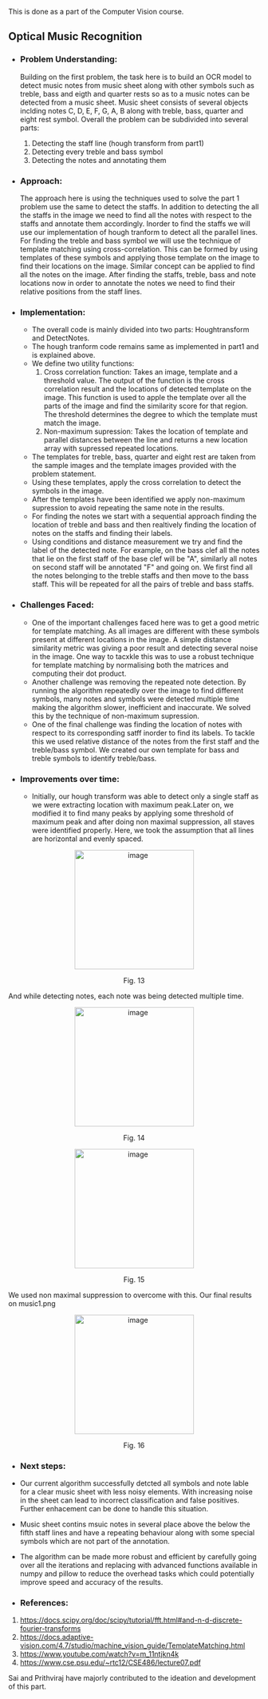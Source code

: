 This is done as a part of the Computer Vision course.

## Optical Music Recognition

- ###  Problem Understanding:
    
    Building on the first problem, the task here is to build an OCR model to detect music notes from music sheet along with other symbols such as treble, bass and eigth and quarter rests so as to a music notes can be detected from a music sheet. Music sheet consists of several objects inclding notes C, D, E, F, G, A, B along with treble, bass, quarter and eight rest symbol. Overall the problem can be subdivided into several parts: 
    1. Detecting the staff line (hough transform from part1)
    2. Detecting every treble and bass symbol 
    3. Detecting the notes and annotating them

    
- ###  Approach:
    The approach here is using the techniques used to solve the part 1 problem use the same to detect the staffs. In addition to detecting the all the staffs in the image we need to find all the notes with respect to the staffs and annotate them accordingly. Inorder to find the staffs we will use our implementation of hough tranform to detect all the parallel lines. For finding the treble and bass symbol we will use the technique of template matching using cross-correlation. This can be formed by using templates of these symbols and applying those template on the image to find their locations on the image. Similar concept can be applied to find all the notes on the image. After finding the staffs, treble, bass and note locations now in order to annotate the notes we need to find their relative positions from the staff lines.

- ###  Implementation:
    - The overall code is mainly divided into two parts: Houghtransform and DetectNotes.
    - The hough tranform code remains same as implemented in part1 and is explained above.
    - We define two utility functions:
        1. Cross correlation function: Takes an image, template and a threshold value. The output of the function is the cross correlation result and the locations of detected template on the image. This function is used to apple the template over all the parts of the image and find the similarity score for that region. The threshold determines the degree to which the template must match the image.
        2. Non-maximum supression: Takes the location of template and parallel distances between the line and returns a new location array with supressed repeated locations. 
    - The templates for treble, bass, quarter and eight rest are taken from the sample images and the template images provided with the problem statement.
    - Using these templates, apply the cross correlation to detect the symbols in the image.
    - After the templates have been identified we apply non-maximum supression to avoid repeating the same note in the results.
    - For finding the notes we start with a sequential approach finding the location of treble and bass and then realtively finding the location of notes on the staffs and finding their labels.
    - Using conditions and distance measurement we try and find the label of the detected note. For example, on the bass clef all the notes that lie on the first staff of the base clef will be "A", similarly all notes on second staff will be annotated "F" and going on. We first find all the notes belonging to the treble staffs and then move to the bass staff. This will be repeated for all the pairs of treble and bass staffs.

- ###  Challenges Faced:
    - One of the important challenges faced here was to get a good metric for template matching. As all images are different with these symbols present at different locations in the image. A simple distance similarity metric was giving a poor result and detecting several noise in the image. One way to tacxkle this was to use a robust technique for template matching by normalising both the matrices and computing their dot product.
    - Another challenge was removing the repeated note detection. By running the algorithm repeatedly over the image to find different symbols, many notes and symbols were detected multiple time making the algorithm slower, inefficient and inaccurate. We solved this by the technique of non-maximum supression.
    - One of the final challenge was finding the location of notes with respect to its corresponding satff inorder to find its labels. To tackle this we used relative distance of the notes from the first staff and the treble/bass symbol. We created our own template for bass and treble symbols to identify treble/bass.

- ### Improvements over time:
    - Initially, our hough transform was able to detect only a single staff as we were extracting location with maximum peak.Later on, we modified it to find many peaks by applying some threshold of maximum peak and after doing non maximal suppression, all staves were identified properly. Here, we took the assumption that all lines are horizontal and evenly spaced.
    
<p align = " center">
<img width="239" alt="image" src= "https://media.github.iu.edu/user/21694/files/e80383b8-32d3-4bf4-b5a3-50925c78ec81">
 </p>
 
 <p align ="center">
Fig. 13
</p>
    
And while detecting notes, each note was being detected multiple time.

<p align = " center">
<img width="239" alt="image" src= "https://media.github.iu.edu/user/21694/files/2b91b306-31d9-4840-8ddc-a3f0f10d28ba">
 </p>
 
 <p align ="center">
Fig. 14
</p>
    
<p align = " center">
<img width="239" alt="image" src= "https://media.github.iu.edu/user/21694/files/89c5228a-21af-4577-9ea6-4b43d83e707b">
</p>

<p align ="center">
Fig. 15
</p>

We used non maximal suppression to overcome with this.
Our final results on music1.png 
    
<p align = " center">
<img width="239" alt="image" src= "https://media.github.iu.edu/user/21694/files/2a1fefac-ea69-4091-8ef5-ae309b1e23cf">
</p>

<p align ="center">
Fig. 16
</p>


- ### Next steps:

- Our current algorithm successfully detcted all symbols and note lable for a clear music sheet with less noisy elements. With increasing noise in the sheet can lead to incorrect classification and false positives. Further enhacement can be done to handle this situation.
- Music sheet contins msuic notes in several place above the below the fifth staff lines and have a repeating behaviour along with some special symbols which are not part of the annotation.
- The algorithm can be made more robust and efficient by carefully going over all the iterations and replacing with advanced functions available in numpy and pillow to reduce the overhead tasks which could potentially improve speed and accuracy of the results.

- ### References:
1. https://docs.scipy.org/doc/scipy/tutorial/fft.html#and-n-d-discrete-fourier-transforms 
2. https://docs.adaptive-vision.com/4.7/studio/machine_vision_guide/TemplateMatching.html
3. https://www.youtube.com/watch?v=m_11ntjkn4k
4. https://www.cse.psu.edu/~rtc12/CSE486/lecture07.pdf

Sai and Prithviraj have majorly contributed to the ideation and development of this part.
